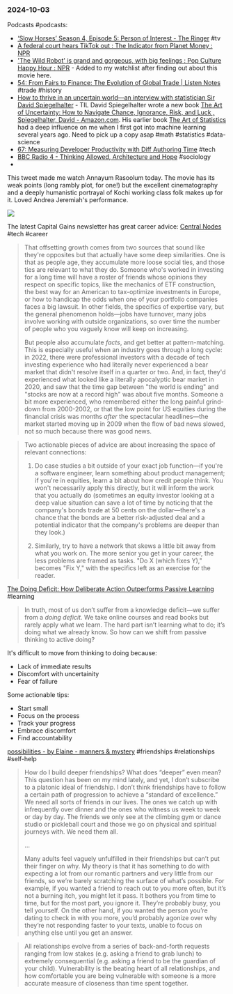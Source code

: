 ### 2024-10-03
Podcasts #podcasts:
- [‘Slow Horses’ Season 4, Episode 5: Person of Interest - The Ringer](https://www.theringer.com/2024/10/2/24260586/slow-horses-season-4-episode-5-person-of-interest) #tv
- [A federal court hears TikTok out : The Indicator from Planet Money : NPR](https://www.npr.org/2024/10/02/1202966854/are-we-about-to-lose-tiktok-like-actually-tho) 
- ['The Wild Robot' is grand and gorgeous, with big feelings : Pop Culture Happy Hour : NPR](https://www.npr.org/2024/10/02/1202966840/the-wild-robot-is-grand-and-gorgeous-with-big-feelings) - Added to my watchlist after finding out about this movie here.
- [54: From Fairs to Finance: The Evolution of Global Trade | Listen Notes](https://www.listennotes.com/podcasts/i-take-history/54-from-fairs-to-finance-the-mrHcuUCdykO/#transcript) #trade #history
- [How to thrive in an uncertain world—an interview with statistician Sir David Spiegelhalter](https://www.economist.com/podcasts/2024/10/02/how-to-thrive-in-an-uncertain-world-an-interview-with-statistician-sir-david-spiegelhalter) - TIL David Spiegelhalter wrote a new book [The Art of Uncertainty: How to Navigate Chance, Ignorance, Risk, and Luck , Spiegelhalter, David - Amazon.com](https://www.amazon.com/Art-Uncertainty-Navigate-Chance-Ignorance-ebook/dp/B0D8RJLSBG). His earlier book [The Art of Statistics](https://www.amazon.com/dp/B07N6D73FZ) had a deep influence on me when I first got into machine learning several years ago. Need to pick up a copy asap #math #statistics #data-science
- [67: Measuring Developer Productivity with Diff Authoring Time](https://www.listennotes.com/podcasts/meta-tech-podcast/67-measuring-developer-3p8lSZKmoD9/) #tech 
- [BBC Radio 4 - Thinking Allowed, Architecture and Hope](https://www.bbc.co.uk/programmes/m0023dqn) #sociology 
- 

This tweet made me watch Annayum Rasoolum today. The movie has its weak points (long rambly plot, for one!) but the excellent cinematography and a deeply humanistic portrayal of Kochi working class folk makes up for it. Loved Andrea Jeremiah's performance.

![](https://x.com/monaaaaaaaw/status/1841143945109073964)

The latest Capital Gains newsletter has great career advice: [Central Nodes](https://capitalgains.thediff.co/p/central-nodes) #tech #career 

> That offsetting growth comes from two sources that sound like they're opposites but that actually have some deep similarities. One is that as people age, they accumulate more loose social ties, and those ties are relevant to what they do. Someone who's worked in investing for a long time will have a roster of friends whose opinions they respect on specific topics, like the mechanics of ETF construction, the best way for an American to tax-optimize investments in Europe, or how to handicap the odds when one of your portfolio companies faces a big lawsuit. In other fields, the specifics of expertise vary, but the general phenomenon holds—jobs have turnover, many jobs involve working with outside organizations, so over time the number of people who you vaguely know will keep on increasing.
>
> But people also accumulate _facts_, and get better at pattern-matching. This is especially useful when an industry goes through a long cycle: in 2022, there were professional investors with a decade of tech investing experience who had literally never experienced a bear market that didn't resolve itself in a quarter or two. And, in fact, they'd experienced what looked like a literally apocalyptic bear market in 2020, and saw that the time gap between "the world is ending" and "stocks are now at a record high" was about five months. Someone a bit more experienced, who remembered either the long painful grind-down from 2000-2002, or that the low point for US equities during the financial crisis was months _after_ the spectacular headlines—the market started moving up in 2009 when the flow of bad news slowed, not so much because there was good news.

> Two actionable pieces of advice are about increasing the space of relevant connections:
> 
> 1. Do case studies a bit outside of your exact job function—if you're a software engineer, learn something about product management; if you're in equities, learn a bit about how credit people think. You won't necessarily apply this directly, but it will inform the work that you actually do (sometimes an equity investor looking at a deep value situation can save a lot of time by noticing that the company's bonds trade at 50 cents on the dollar—there's a chance that the bonds are a better risk-adjusted deal and a potential indicator that the company's problems are deeper than they look.)
>     
> 2. Similarly, try to have a network that skews a little bit away from what you work on. The more senior you get in your career, the less problems are framed as tasks. "Do X (which fixes Y)," becomes "Fix Y," with the specifics left as an exercise for the reader.

[The Doing Deficit: How Deliberate Action Outperforms Passive Learning](https://nesslabs.com/doing-deficit) #learning 

> In truth, most of us don’t suffer from a knowledge deficit—we suffer from a _doing deficit_. We take online courses and read books but rarely apply what we learn. The hard part isn’t learning what to do; it’s doing what we already know. So how can we shift from passive thinking to active doing?

It's difficult to move from thinking to doing because:
- Lack of immediate results
- Discomfort with uncertainity
- Fear of failure

Some actionable tips:
* Start small
* Focus on the process
* Track your progress
* Embrace discomfort
* Find accountability

[possibilities - by Elaine - manners & mystery](https://elainewrites.substack.com/p/possibilities) #friendships #relationships #self-help 

> How do I build deeper friendships? What does “deeper” even mean? This question has been on my mind lately, and yet, I don’t subscribe to a platonic ideal of friendship. I don’t think friendships have to follow a certain path of progression to achieve a “standard of excellence.” We need all sorts of friends in our lives. The ones we catch up with infrequently over dinner and the ones who witness us week to week or day by day. The friends we only see at the climbing gym or dance studio or pickleball court and those we go on physical and spiritual journeys with. We need them all.
> 
> …
> 
> Many adults feel vaguely unfulfilled in their friendships but can’t put their finger on why. My theory is that it has something to do with expecting a lot from our romantic partners and very little from our friends, so we’re barely scratching the surface of what’s possible. For example, if you wanted a friend to reach out to you more often, but it’s not a burning itch, you might let it pass. It bothers you from time to time, but for the most part, you ignore it. They’re probably busy, you tell yourself. On the other hand, if you wanted the person you’re dating to check in with you more, you’d probably agonize over why they’re not responding faster to your texts, unable to focus on anything else until you get an answer.

> All relationships evolve from a series of back-and-forth requests ranging from low stakes (e.g. asking a friend to grab lunch) to extremely consequential (e.g. asking a friend to be the guardian of your child). Vulnerability is the beating heart of all relationships, and how comfortable you are being vulnerable with someone is a more accurate measure of closeness than time spent together.